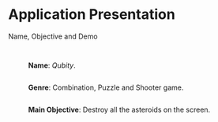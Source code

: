 # Application Presentation

<p class='slide-subtitle'>Name, Objective and Demo</p>

<div class='section-wrapper'>
  <div class='text-wrapper grey-shadow rounded-md'>
    <p>
      <strong>Name</strong>: <em>Qubity</em>.
    </p>
    <p>
      <strong>Genre</strong>: Combination, Puzzle and Shooter game.
    </p>
    <p>
      <strong>Main Objective</strong>: Destroy all the asteroids on the screen.
    </p>
  </div>
  <div class='video-wrapper grey-shadow rounded-xl' v-click='+1'>
    <SlidevVideo v-click autoplay controls class='rounded-xl'>
      <source
        src='../../assets/videos/gameplay.webm'
        type='video/webm'
        class='rounded-xl'
      />
    </SlidevVideo>
  </div>
</div>

<style>
  .section-wrapper {
    display: flex;
    flex-direction: row;
    justify-content: space-evenly;
    align-items: center;
    column-gap: 2em;
  }

  .text-wrapper {
    padding: 1em;
    height: max-content;
    display: flex;
    flex-direction: column;
    justify-content: center;
  }

  .video-wrapper {
    max-width: 220px;
  }
</style>
